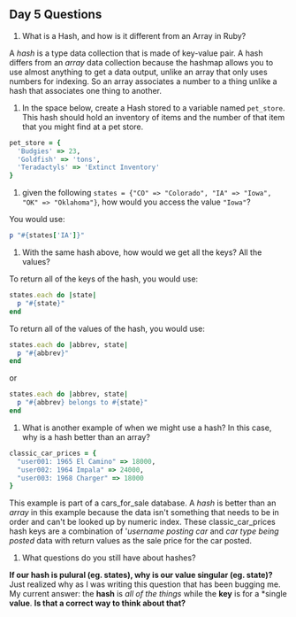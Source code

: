 ## Day 5 Questions

1. What is a Hash, and how is it different from an Array in Ruby?

A *hash* is a type data collection that is made of key-value pair. A hash differs from an *array* data collection because the hashmap allows you to use almost anything to get a data output, unlike an array that only uses numbers for indexing. So an array associates a number to a thing unlike a hash that associates one thing to another.

1. In the space below, create a Hash stored to a variable named `pet_store`.  This hash should hold an inventory of items and the number of that item that you might find at a pet store.

```ruby
pet_store = {
  'Budgies' => 23,
  'Goldfish' => 'tons',
  'Teradactyls' => 'Extinct Inventory'
}
```

1. given the following `states = {"CO" => "Colorado", "IA" => "Iowa", "OK" => "Oklahoma"}`, how would you access the value `"Iowa"`?

You would use:
```ruby
p "#{states['IA']}"
```

1. With the same hash above, how would we get all the keys?  All the values?

To return all of the keys of the hash, you would use:
```ruby
states.each do |state|
  p "#{state}"
end
```

To return all of the values of the hash, you would use:
```ruby
states.each do |abbrev, state|
  p "#{abbrev}"
end
```

or

```ruby
states.each do |abbrev, state|
  p "#{abbrev} belongs to #{state}"
end
```

1. What is another example of when we might use a hash?  In this case, why is a hash better than an array?

``` ruby
classic_car_prices = {
  "user001: 1965 El Camino" => 18000,
  "user002: 1964 Impala" => 24000,
  "user003: 1968 Charger" => 18000
}
```
This example is part of a cars_for_sale database. A *hash* is better than an *array* in this example because the data isn't something that needs to be in order and can't be looked up by numeric index. These classic_car_prices hash keys are a combination of '_username posting car_ and _car type being posted_ data with return values as the sale price for the car posted.



1. What questions do you still have about hashes?

**If our hash is pulural (eg. states), why is our value singular (eg. state)?**
Just realized why as I was writing this question that has been bugging me. My current answer: the **hash** is *all of the things* while the **key** is for a *single **value**.
**Is that a correct way to think about that?**
